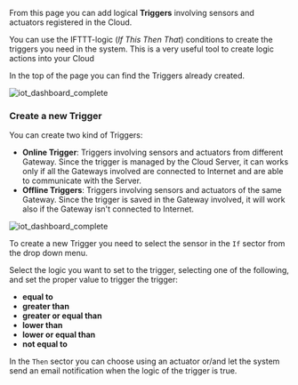 From this page you can add logical **Triggers** involving sensors and actuators registered in the Cloud.

You can use the IFTTT-logic (*If This Then That*) conditions to create the triggers you need in the system. This is a very useful tool to create logic actions into your Cloud

In the top of the page you can find the Triggers already created.  

<img src="../img/50_triggers_page.PNG" alt="iot_dashboard_complete" class="img-responsive" >

### Create a new Trigger

You can create two kind of Triggers:
* **Online Trigger**: Triggers involving sensors and actuators from different Gateway. Since the trigger is managed by the Cloud Server, it can works only if all the Gateways involved are connected to Internet and are able to communicate with the Server.
* **Offline Triggers**: Triggers involving sensors and actuators of the same Gateway. Since the trigger is saved in the Gateway involved, it will work also if the Gateway isn't connected to Internet.

<img src="../img/51_triggers_add_new.PNG" alt="iot_dashboard_complete" class="img-responsive" >

To create a new Trigger you need to select the sensor in the `If` sector from the drop down menu.

Select the logic you want to set to the trigger, selecting one of the following, and set the proper value to trigger the trigger:
* **equal to**
* **greater than**
* **greater or equal than**
* **lower than**
* **lower or equal than**
* **not equal to**

In the `Then` sector you can choose using an actuator or/and let the system send an email notification when the logic of the trigger is true.
